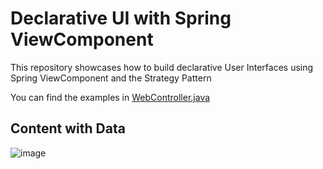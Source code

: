 # Declarative UI with Spring ViewComponent

This repository showcases how to build declarative User Interfaces using Spring ViewComponent and the Strategy Pattern

You can find the examples in [WebController.java](src/main/java/de/tschuehly/svc/ui/WebController.java)

## Content with Data 

![image](https://github.com/tschuehly/svc-ui/assets/33346637/fa15b88f-0777-4347-a65b-5d8a80a84644)
